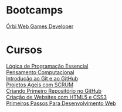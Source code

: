 # Bootcamps
[Órbi Web Games Developer](https://www.dio.me/certificate/E10C1C56/share)<br>


# Cursos
[Lógica de Programação Essencial](https://www.dio.me/certificate/00071C98/share)<br>
[Pensamento Computacional](https://www.dio.me/certificate/6F053B9E/share)<br>
[Introdução ao Git e ao GitHub](https://www.dio.me/certificate/E10C1C56/share)<br>
[Projetos Ágeis com SCRUM](https://www.dio.me/certificate/CC6597E8/share)<br>
[Criando Primeiro Repositório no GitHub](https://www.dio.me/certificate/01E42F51/share)<br>
[Criação de Websites com HTML5 e CSS3](https://www.dio.me/certificate/55BD420E/share)<br>
[Primeiros Passos Para Desenvolvimento Web](https://www.dio.me/certificate/E061C7EA/share)<br>
[]()<br>
[]()<br>
[]()<br>

